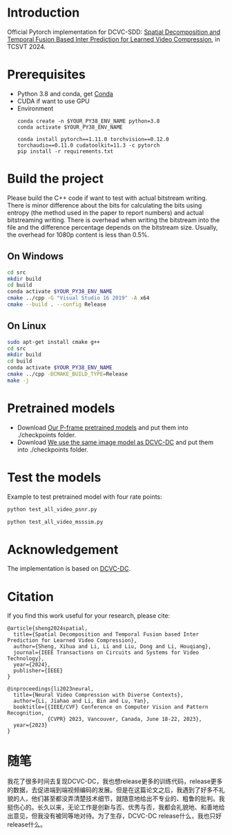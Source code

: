 # Introduction

Official Pytorch implementation for DCVC-SDD: [Spatial Decomposition and Temporal Fusion Based Inter Prediction for Learned Video Compression](https://ieeexplore.ieee.org/document/10416688), in TCSVT 2024.

# Prerequisites
* Python 3.8 and conda, get [Conda](https://www.anaconda.com/)
* CUDA if want to use GPU
* Environment
    ```
    conda create -n $YOUR_PY38_ENV_NAME python=3.8
    conda activate $YOUR_PY38_ENV_NAME

    conda install pytorch==1.11.0 torchvision==0.12.0 torchaudio==0.11.0 cudatoolkit=11.3 -c pytorch
    pip install -r requirements.txt
    ```

# Build the project
Please build the C++ code if want to test with actual bitstream writing. There is minor difference about the bits for calculating the bits using entropy (the method used in the paper to report numbers) and actual bitstreaming writing. There is overhead when writing the bitstream into the file and the difference percentage depends on the bitstream size. Usually, the overhead for 1080p content is less than 0.5%.
## On Windows
```bash
cd src
mkdir build
cd build
conda activate $YOUR_PY38_ENV_NAME
cmake ../cpp -G "Visual Studio 16 2019" -A x64
cmake --build . --config Release
```

## On Linux
```bash
sudo apt-get install cmake g++
cd src
mkdir build
cd build
conda activate $YOUR_PY38_ENV_NAME
cmake ../cpp -DCMAKE_BUILD_TYPE=Release
make -j
```

# Pretrained models

* Download [Our P-frame pretrained models](https://drive.google.com/drive/folders/1xJc7AoMmni7KmrjgOAIfqam2Yt6Jyd6V?usp=drive_link) and put them into ./checkpoints folder.
* Download [We use the same image model as DCVC-DC](https://1drv.ms/u/s!AozfVVwtWWYoiWdwDhEkZMIfpon5?e=JcGri5) and put them into ./checkpoints folder.

# Test the models

Example to test pretrained model with four rate points:
```bash
python test_all_video_psnr.py
```
```bash
python test_all_video_msssim.py
```
# Acknowledgement
The implementation is based on [DCVC-DC](https://github.com/microsoft/DCVC/tree/main/DCVC-DC).
# Citation
If you find this work useful for your research, please cite:

```
@article{sheng2024spatial,
  title={Spatial Decomposition and Temporal Fusion based Inter Prediction for Learned Video Compression},
  author={Sheng, Xihua and Li, Li and Liu, Dong and Li, Houqiang},
  journal={IEEE Transactions on Circuits and Systems for Video Technology},
  year={2024},
  publisher={IEEE}
}
```
```
@inproceedings{li2023neural,
  title={Neural Video Compression with Diverse Contexts},
  author={Li, Jiahao and Li, Bin and Lu, Yan},
  booktitle={{IEEE/CVF} Conference on Computer Vision and Pattern Recognition,
             {CVPR} 2023, Vancouver, Canada, June 18-22, 2023},
  year={2023}
}
```
# 随笔
我花了很多时间去复现DCVC-DC，我也想release更多的训练代码，release更多的数据，去促进端到端视频编码的发展。但是在这篇论文之后，我遇到了好多不礼貌的人，他们甚至都没弄清楚技术细节，就随意地给出不专业的、粗鲁的批判。我挺伤心的。长久以来，无论工作是创新与否、优秀与否，我都会礼貌地、和善地给出意见，但我没有被同等地对待。为了生存，DCVC-DC release什么，我也只好release什么。
